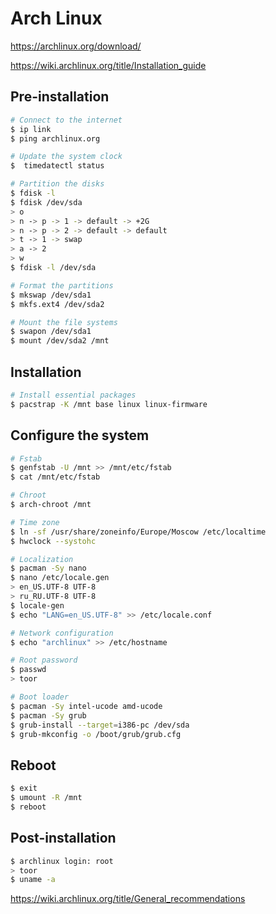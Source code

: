 # Arch Linux

https://archlinux.org/download/

https://wiki.archlinux.org/title/Installation_guide

## Pre-installation

```bash
# Connect to the internet
$ ip link
$ ping archlinux.org

# Update the system clock
$  timedatectl status

# Partition the disks
$ fdisk -l
$ fdisk /dev/sda
> o
> n -> p -> 1 -> default -> +2G
> n -> p -> 2 -> default -> default
> t -> 1 -> swap
> a -> 2
> w
$ fdisk -l /dev/sda

# Format the partitions
$ mkswap /dev/sda1
$ mkfs.ext4 /dev/sda2

# Mount the file systems
$ swapon /dev/sda1
$ mount /dev/sda2 /mnt
```

## Installation

```bash
# Install essential packages
$ pacstrap -K /mnt base linux linux-firmware
```

## Configure the system

```bash
# Fstab
$ genfstab -U /mnt >> /mnt/etc/fstab
$ cat /mnt/etc/fstab

# Chroot
$ arch-chroot /mnt

# Time zone
$ ln -sf /usr/share/zoneinfo/Europe/Moscow /etc/localtime
$ hwclock --systohc

# Localization
$ pacman -Sy nano
$ nano /etc/locale.gen
> en_US.UTF-8 UTF-8
> ru_RU.UTF-8 UTF-8
$ locale-gen
$ echo "LANG=en_US.UTF-8" >> /etc/locale.conf

# Network configuration
$ echo "archlinux" >> /etc/hostname

# Root password
$ passwd
> toor

# Boot loader
$ pacman -Sy intel-ucode amd-ucode
$ pacman -Sy grub
$ grub-install --target=i386-pc /dev/sda
$ grub-mkconfig -o /boot/grub/grub.cfg
```

## Reboot

```bash
$ exit
$ umount -R /mnt
$ reboot
```

## Post-installation

```bash
$ archlinux login: root
> toor
$ uname -a
```

https://wiki.archlinux.org/title/General_recommendations
